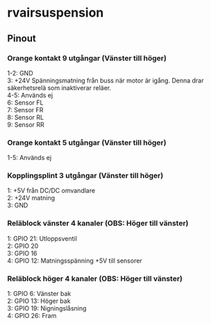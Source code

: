 # rvairsuspension

## Pinout
### Orange kontakt 9 utgångar (Vänster till höger)
1-2: GND<br />
3: +24V Spänningsmatning från buss när motor är igång. Denna drar säkerhetsrelä som inaktiverar reläer.<br />
4-5: Används ej<br />
6: Sensor FL<br />
7: Sensor FR<br />
8: Sensor RL<br />
9: Sensor RR<br />

### Orange kontakt 5 utgångar (Vänster till höger)
1-5: Används ej

### Kopplingsplint 3 utgångar (Vänster till höger)
1: +5V från DC/DC omvandlare<br />
2: +24V matning<br />
3: GND<br />

### Reläblock vänster 4 kanaler (OBS: Höger till vänster)
1: GPIO 21: Utloppsventil<br />
2: GPIO 20<br />
3: GPIO 16<br />
4: GPIO 12: Matningsspänning +5V till sensorer<br />

### Reläblock höger 4 kanaler (OBS: Höger till vänster)
1: GPIO 6: Vänster bak<br />
2: GPIO 13: Höger bak<br />
3: GPIO 19: Nigningslåsning<br />
4: GPIO 26: Fram<br />
